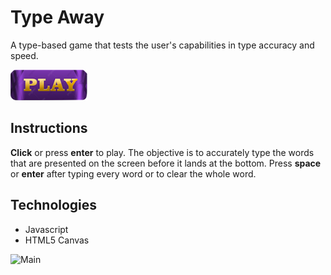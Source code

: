 # Type Away

A type-based game that tests the user's capabilities in type accuracy and speed.

[<img src="demo/play-button.png">](https://ellenahs808.github.io/type-away/)

## Instructions
**Click** or press **enter** to play. The objective is to accurately type the words that are presented on the screen before it lands at the bottom. Press **space** or **enter** after typing every word or to clear the whole word.

## Technologies
* Javascript
* HTML5 Canvas

![Main](demo/type-away-gif.gif)


